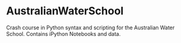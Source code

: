 # AustralianWaterSchool
Crash course in Python syntax and scripting for the Australian Water School.  Contains iPython Notebooks and data.
